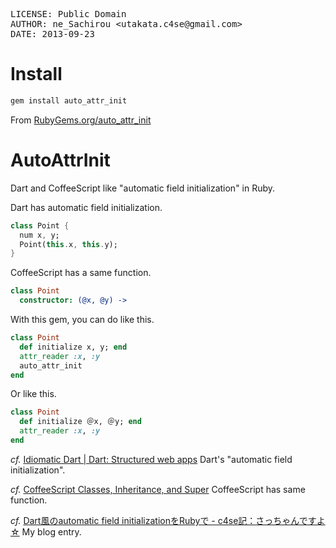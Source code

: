 <pre>LICENSE: Public Domain
AUTHOR: ne_Sachirou &lt;utakata.c4se@gmail.com&gt;
DATE: 2013-09-23</pre>

Install
=======

```sh
gem install auto_attr_init
```

From [RubyGems.org/auto_attr_init](https://rubygems.org/gems/auto_attr_init)

AutoAttrInit
============

Dart and CoffeeScript like "automatic field initialization" in Ruby.

Dart has automatic field initialization.

```dart
class Point {
  num x, y;
  Point(this.x, this.y);
}
```

CoffeeScript has a same function.

```coffeescript
class Point
  constructor: (@x, @y) ->
```

With this gem, you can do like this.

```ruby
class Point
  def initialize x, y; end
  attr_reader :x, :y
  auto_attr_init
end
```

Or like this.

```ruby
class Point
  def initialize ＠x, ＠y; end
  attr_reader :x, :y
end
```

_cf._ [Idiomatic Dart | Dart: Structured web apps](https://www.dartlang.org/articles/idiomatic-dart/#automatic-field-initialization) Dart's "automatic field initialization".

_cf._ [CoffeeScript Classes, Inheritance, and Super](http://jashkenas.github.io/coffee-script/#classes) CoffeeScript has same function.

_cf._ [Dart風のautomatic field initializationをRubyで - c4se記：さっちゃんですよ☆](http://c4se.hatenablog.com/entry/2013/09/23/075129) My blog entry.
